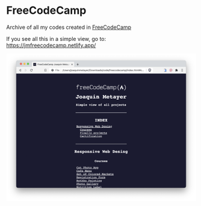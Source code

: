 # FreeCodeCamp

Archive of all my codes created in <a href="freecodecamp.org">FreeCodeCamp</a>

If you see all this in a simple view, go to: https://jmfreecodecamp.netlify.app/

<img width="1066" alt="Screen Shot 2022-07-04 at 08 00 25" src="./Screen Shot 2022-07-12 at 20.00.04.png">

